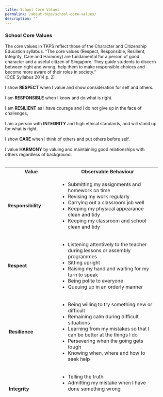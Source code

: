 ```yaml
---
title: School Core Values
permalink: /about-tkps/school-core-values/
description: ""
---
```

### **School Core Values**
The core values in TKPS reflect those of the Character and Citizenship Education syllabus. “The core values (Respect, Responsible, Resilient, Integrity, Care and Harmony) are fundamental for a person of good character and a useful citizen of Singapore. They guide students to discern between right and wrong, help them to make responsible choices and become more aware of their roles in society.”<br>(CCE Syllabus 2014 p. 2)
<br><br>
I show **RESPECT** when I value and show consideration for self and others.
<br><br>
I am **RESPONSIBLE** when I know and do what is right.
<br><br>
I am **RESILIENT** as I have courage and I do not give up in the face of challenges,
<br><br>
I am a person with **INTEGRITY** and high ethical standards, and will stand up for what is right.
<br><br>
I show **CARE** when I think of others and put others before self.
<br><br>
I value **HARMONY** by valuing and maintaining good relationships with others regardless of background.
<br><br>
<table class="ive_eobj_center iveo_table ives_tab_blue" style="width: 100%; height: 744px;">
<tbody>
<tr>
<th style="width: 233px;">Value
</th>
<th style="width: 639px;">Observable Behaviour
</th>
</tr>
<tr>
<td style="width: 60px;"><b>Responsibility
</b>
</td>
<td style="text-align: left; width: 60px;">
<ul>
<li>Submitting my assignments and homework on time
</li>
<li>Revising my work regularly
</li>
<li>Carrying out a classroom job well
</li>
<li>Keeping my physical appearance clean and tidy
</li>
<li>Keeping my classroom and school clean and tidy
</li>
</ul>
</td>
</tr>
<tr>
<td style="width: 60px;"><b>Respect
</b>
</td>
<td style="text-align: left; width: 60px;">
<div>
<ul>
<li>Listening attentively to the teacher during lessons or assembly programmes
</li>
<li>Sitting upright
</li>
<li>Raising my hand and waiting for my turn to speak
</li>
<li>Being polite to everyone
</li>
<li>Queuing up in an orderly manner
</li>
</ul>
</div>
</td>
</tr>
<tr>
<td>&nbsp;<b>Resilience
</b>
</td>
<td style="text-align: left;">
<ul>
<li>Being willing to try something new or difficult
</li>
<li>Remaining calm during difficult situations
</li>
<li>Learning from my mistakes so that I can be better at the things I do
</li>
<li>Persevering when the going gets tough
</li>
<li>Knowing when, where and how to seek help
</li>
</ul>
</td>
</tr>
<tr>
<td>&nbsp;<b>Integrity
</b>
</td>
<td style="text-align: left;">
<ul>
<li>Telling the truth
</li>
<li>Admitting my mistake when I have done something wrong
</li>
<li>Standing up for what is right even when it is difficult to do so
</li>
</ul>
</td>
</tr>
<tr>
<td>&nbsp;<b>Care
</b>
</td>
<td style="text-align: left;">
<ul>
<li>Walking quietly when moving from place to place in school
</li>
<li>Treating school books and equipment with care
</li>
<li>Helping classmates and school staff
</li>
<li>Taking initiative to offer help to others
</li>
</ul>
</td>
</tr>
<tr>
<td>&nbsp;<b>Harmony</b><br>
</td>
<td style="text-align: left;">
<ul>
<li>Appreciating ideas and contributions from others
</li>
<li>Working well in teams
</li>
<li>Sharing resources and equipment with classmates
</li>
</ul>
</td>
</tr>
</tbody>
</table><br>